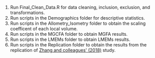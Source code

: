 
1. Run Final_Clean_Data.R for data cleaning, inclusion, exclusion, and transformations. 
2. Run scripts in the Demographics folder for descriptive statistics. 
3. Run scripts in the Allometry_Isometry folder to obtain the scaling coefficent of each local volume.
4. Run scripts in the MGCFA folder to obtain MGFA results.
5. Run scripts in the LMEMs folder to obtain LMEMs results.
6. Run scripts in the Replication folder to obtain the results from the replication of [Zhang and colleagues' (2018)](https://www.cambridge.org/core/journals/psychological-medicine/article/revisiting-subcortical-brain-volume-correlates-of-autism-in-the-abide-dataset-effects-of-age-and-sex/CB66FFA7347DBE59C446BA66B1BA1A66) study. 

